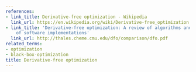 ```yaml
---
references:
- link_title: Derivative-free optimization - Wikipedia
  link_url: https://en.wikipedia.org/wiki/Derivative-free_optimization
- link_title: 'Derivative-free optimization: A review of algorithms and comparison
    of software implementations'
  link_url: http://thales.cheme.cmu.edu/dfo/comparison/dfo.pdf
related_terms:
- optimization
- black-box-optimization
title: Derivative-free optimization
---
```

